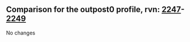 ## Comparison for the outpost0 profile, rvn: [2247](https://github.com/PRO100KatYT/FortniteProfileRevisions/tree/main/profiles/outpost0/2247%20outpost0.json)-[2249](https://github.com/PRO100KatYT/FortniteProfileRevisions/tree/main/profiles/outpost0/2249%20outpost0.json)

No changes
